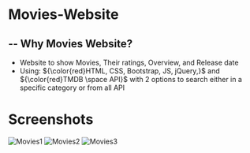# Movies-Website

## -- Why Movies Website? 
-  Website to show Movies, Their ratings, Overview, and Release date 
- Using:  ${\color{red}HTML, CSS, Bootstrap, JS, jQuery,}$ and  ${\color{red}TMDB \space  API}$  with 2 options to search either in a specific category or from all API

# Screenshots
![Movies1](https://user-images.githubusercontent.com/62834497/177005161-7553e061-e9e5-488d-bf77-c37c5a6702d3.PNG)
![Movies2](https://user-images.githubusercontent.com/62834497/177005174-1a16ebeb-8b41-48c7-9886-dc4856231fa9.PNG)
![Movies3](https://user-images.githubusercontent.com/62834497/177005175-9d3b8f24-c7f1-4fab-ba48-8aeebb5d4f7e.PNG)


